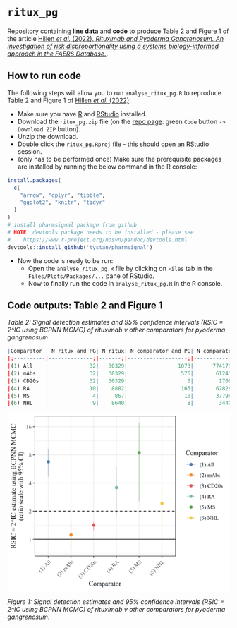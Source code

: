 # `ritux_pg`


Repository containing **line data** and **code** to produce Table 2 and Figure 1 of the article
[Hillen *et al.* (2022). *Rituximab and Pyoderma Gangrenosum. An investigation of risk disproportionality using a systems biology-informed approach in the FAERS Database*.](https://doi-link-to-come-com).



## How to run code

The following steps will allow you to run `analyse_ritux_pg.R` to reproduce Table 2 and Figure 1 of
[Hillen *et al.* (2022)](https://doi-link-to-come-com):

* Make sure you have [R](https://cran.r-project.org/) and [RStudio](https://www.rstudio.com/products/rstudio/download/) installed.
* Download the `ritux_pg.zip` file (on the [repo page](https://github.com/tystan/ritux_pg): green `Code` button `->` `Download ZIP` button).
* Unzip the download.
* Double click the `ritux_pg.Rproj` file - this should open an RStudio session.
* (only has to be performed once) Make sure the prerequisite packages are installed by running the below command in the R console:
```r
install.packages(
  c(
    "arrow", "dplyr", "tibble", 
    "ggplot2", "knitr", "tidyr"
  )
)
# install pharmsignal package from github
# NOTE: devtools package needs to be installed - please see 
#    https://www.r-project.org/nosvn/pandoc/devtools.html
devtools::install_github('tystan/pharmsignal')
```
* Now the code is ready to be run:
    + Open the `analyse_ritux_pg.R` file by clicking on `Files` tab in the `Files/Plots/Packages/...` pane of RStudio.
    + Now to finally run the code in `analyse_ritux_pg.R` in the R console.



## Code outputs: Table 2 and Figure 1

*Table 2: Signal detection estimates and 95% confidence intervals (RSIC = 2^IC using BCPNN MCMC) of rituximab v other comparators for pyoderma gangrenosum*

```r
|Comparator | N ritux and PG| N ritux| N comparator and PG| N comparator|RSIC = 2^IC        |Potential signal |
|:----------|--------------:|-------:|-------------------:|------------:|:------------------|:----------------|
|(1) All    |             32|   30329|                1073|      7741798|6.75 (4.66, 9.21)  |*                |
|(2) mAbs   |             32|   30329|                 576|       612437|1.11 (0.77, 1.51)  |                 |
|(3) CD20s  |             32|   30329|                   3|        17091|1.42 (1.24, 1.53)  |                 |
|(4) RA     |             10|    8882|                 165|       628285|3.57 (1.78, 5.95)  |*                |
|(5) MS     |              4|     867|                  10|       377964|8.46 (2.55, 17.77) |*                |
|(6) NHL    |              9|    8640|                   8|        34407|2.43 (1.38, 3.50)  |*                |
```

![](fig/fig1.png)

*Figure 1: Signal detection estimates and 95% confidence intervals (RSIC = 2^IC using BCPNN MCMC) of rituximab v other comparators for pyoderma gangrenosum*.


